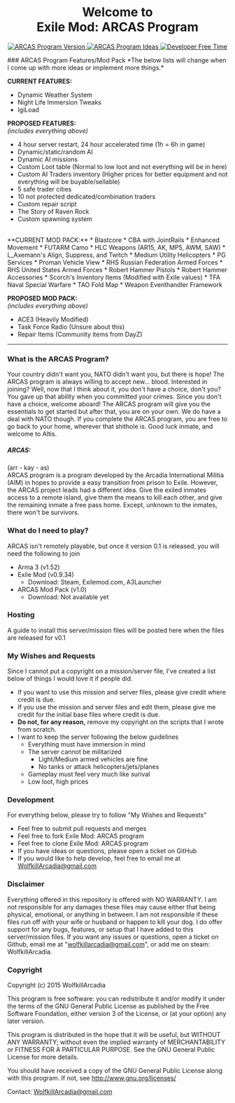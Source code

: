 <h1><center>Welcome to <br/>Exile Mod: ARCAS Program</center></h1>

<p align="center">
    <a href="https://github.com/WolfkillArcadia/ExileArcas/releases">
        <img src="https://img.shields.io/badge/version-0.1-blue.svg?style=flat-square" alt="ARCAS Program Version">
    </a>
	<a href="https://github.com/WolfkillArcadia/ExileArcas/issues">
        <img src="https://img.shields.io/badge/ideas-1%2C000%2C000-orange.svg?style=flat-square" alt="ARCAS Program Ideas">
    </a>
	<a href="https://github.com/WolfkillArcadia/ExileArcas/issues">
        <img src="https://img.shields.io/badge/time-none-red.svg?style=flat-square" alt="Developer Free Time">
    </a>
</p>
### ARCAS Program Features/Mod Pack
*The below lists will change when I come up with more ideas or implement more things.*
<br>

**CURRENT FEATURES:**
* Dynamic Weather System
* Night Life Immersion Tweaks
* IgiLoad

**PROPOSED FEATURES:**
<br>*(includes everything above)*
* 4 hour server restart, 24 hour accelerated time (1h = 6h in game)
* Dynamic/static/random AI
* Dynamic AI missions
* Custom Loot table (Normal to low loot and not everything will be in here)
* Custom AI Traders inventory (Higher prices for better equipment and not everything will be buyable/sellable)
* 5 safe trader cities
* 10 not protected dedicated/combination traders
* Custom repair script
* The Story of Raven Rock
* Custom spawning system

<br>
**CURRENT MOD PACK:**
* Blastcore
* CBA with JointRails
* Enhanced Movement
* FUTARM Camo
* HLC Weapons (AR15, AK, MP5, AWM, SAW)
* L_Axemann's Align, Suppress, and Twitch
* Medium Utility Helicopters
* PG Services
* Proman Vehicle View
* RHS Russian Federation Armed Forces
* RHS United States Armed Forces
* Robert Hammer Pistols
* Robert Hammer Accessories
* Scorch's Inventory Items (Modified with Exile values)
* TFA Naval Special Warfare
* TAO Fold Map
* Weapon Eventhandler Framework



**PROPOSED MOD PACK:**
<br>*(includes everything above)*
* ACE3 (Heavily Modified)
* Task Force Radio (Unsure about this)
* Repair Items (Community items from DayZ)


---

### What is the ARCAS Program?
Your country didn't want you, NATO didn't want you, but there is hope! The ARCAS program is always willing to accept new... blood. Interested in joining? Well, now that I think about it, you don't have a choice, don't you? You gave up that ability when you committed your crimes. Since you don't have a choice, welcome aboard! The ARCAS program will give you the essentials to get started but after that, you are on your own. We do have a deal with NATO though. If you complete the ARCAS program, you are free to go back to your home, wherever that shithole is. Good luck inmate, and welcome to Altis.

##### ARCAS:<br>
(arr - kay - as)<br>
ARCAS program is a program developed by the Arcadia International Militia (AIM) in hopes to provide a easy transition from prison to Exile. However, the ARCAS project leads had a different idea. Give the exiled inmates access to a remote island, give them the means to kill each other, and give the remaining inmate a free pass home. Except, unknown to the inmates, there won't be survivors.

### What do I need to play?
ARCAS isn't remotely playable, but once it version 0.1 is released, you will need the following to join
* Arma 3 (v1.52)
* Exile Mod (v0.9.34)
	* Download: Steam, Exilemod.com, A3Launcher
* ARCAS Mod Pack (v1.0)
	* Download: Not available yet

### Hosting
A guide to install this server/mission files will be posted here when the files are released for v0.1

### My Wishes and Requests
Since I cannot put a copyright on a mission/server file, I've created a list below of things I would love it if people did.
* If you want to use this mission and server files, please give credit where credit is due.
* If you use the mission and server files and edit them, please give me credit for the initial base files where credit is due.
* **Do not, for any reason,** remove my copyright on the scripts that I wrote from scratch.
* I want to keep the server following the below guidelines
	* Everything must have immersion in mind
	* The server cannot be militarized
		* Light/Medium armed vehicles are fine
		* No tanks or attack helicopters/jets/planes
	* Gameplay must feel very much like surival
	* Low loot, high prices

### Development
For everything below, please try to follow "My Wishes and Requests"
* Feel free to submit pull requests and merges
* Feel free to fork Exile Mod: ARCAS program
* Feel free to clone Exile Mod: ARCAS program
* If you have ideas or questions, please open a ticket on GitHub
* If you would like to help develop, feel free to email me at WolfkillArcadia@gmail.com

### Disclaimer
Everything offered in this repository is offered with NO WARRANTY. I am not responsible for any damages these files may cause either that being physical, emotional, or anything in between. I am not responsible if these files run off with your wife or husband or happen to kill your dog. I do offer support for any bugs, features, or setup that I have added to this server/mission files. If you want any issues or questions, open a ticket on Github, email me at "wolfkillarcadia@gmail.com", or add me on steam: WolfkillArcadia.

### Copyright
Copyright (c) 2015 WolfkillArcadia

This program is free software: you can redistribute it and/or modify
it under the terms of the GNU General Public License as published by
the Free Software Foundation, either version 3 of the License, or
(at your option) any later version.

This program is distributed in the hope that it will be useful,
but WITHOUT ANY WARRANTY; without even the implied warranty of
MERCHANTABILITY or FITNESS FOR A PARTICULAR PURPOSE.  See the
GNU General Public License for more details.

You should have received a copy of the GNU General Public License
along with this program.  If not, see <http://www.gnu.org/licenses/>

Contact: WolfkillArcadia@gmail.com
